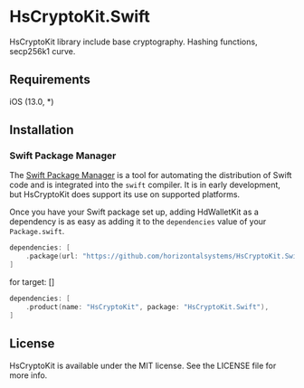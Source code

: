 # HsCryptoKit.Swift

HsCryptoKit library include base cryptography. Hashing functions, secp256k1 curve.

## Requirements
iOS (13.0, *)

## Installation

### Swift Package Manager

The [Swift Package Manager](https://swift.org/package-manager/) is a tool for automating the distribution of Swift code
and is integrated into the `swift` compiler. It is in early development, but HsCryptoKit does support its use on
supported platforms.

Once you have your Swift package set up, adding HdWalletKit as a dependency is as easy as adding it to
the `dependencies` value of your `Package.swift`.

```swift
dependencies: [
    .package(url: "https://github.com/horizontalsystems/HsCryptoKit.Swift.git", .upToNextMajor(from: "1.0.0")),
]
```

for target: []
```swift
dependencies: [
    .product(name: "HsCryptoKit", package: "HsCryptoKit.Swift"),
]
```


## License

HsCryptoKit is available under the MIT license. See the LICENSE file for more info.
